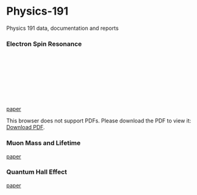 # Physics-191
Physics 191 data, documentation and reports

### Electron Spin Resonance
[paper](https://github.com/jonahthelion/Physics-191/blob/master/ESR/ESR.pdf)
<object data="https://github.com/jonahthelion/Physics-191/blob/master/ESR/ESR.pdf" type="application/pdf" width="700px" height="700px">
    <embed src="https://github.com/jonahthelion/Physics-191/blob/master/ESR/ESR.pdf">
        <p>This browser does not support PDFs. Please download the PDF to view it: <a href="http://yoursite.com/the.pdf">Download PDF</a>.</p>
    </embed>
</object>

### Muon Mass and Lifetime
[paper](https://github.com/jonahthelion/Physics-191/blob/master/muonLM/Muon.pdf)

### Quantum Hall Effect
[paper](https://github.com/jonahthelion/Physics-191/blob/master/quantumHall/QHE.pdf)